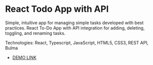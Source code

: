 # React Todo App with API
Simple, intuitive app for managing simple tasks developed with best practices. React To-Do App with API integration for adding, deleting, toggling, and renaming tasks.

Technologies: React, Typescript, JavaScript, HTML5, CSS3, REST API, Bulma

- [DEMO LINK](https://dyakym.github.io/todo-app/)
